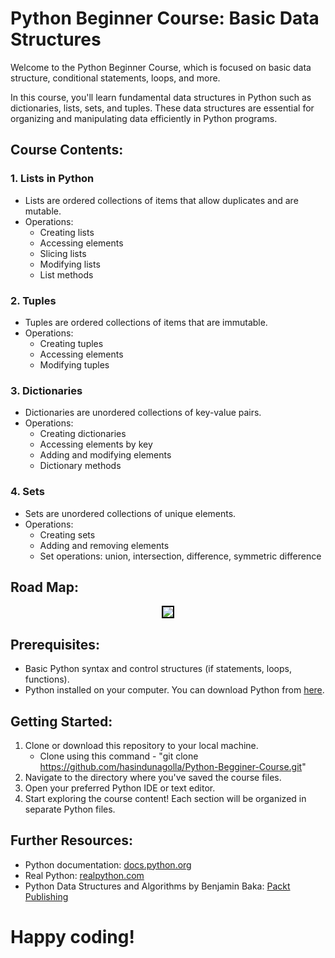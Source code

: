 # Python Beginner Course: Basic Data Structures

Welcome to the Python Beginner Course, which is focused on basic data structure, conditional statements, loops, and more.

In this course, you'll learn fundamental data structures in Python such as dictionaries, lists, sets, and tuples. These data structures are essential for organizing and manipulating data efficiently in Python programs.

## Course Contents:

### 1. Lists in Python
- Lists are ordered collections of items that allow duplicates and are mutable.
- Operations:
  - Creating lists
  - Accessing elements
  - Slicing lists
  - Modifying lists
  - List methods
  
### 2. Tuples
- Tuples are ordered collections of items that are immutable.
- Operations:
  - Creating tuples
  - Accessing elements
  - Modifying tuples
  
### 3. Dictionaries
- Dictionaries are unordered collections of key-value pairs.
- Operations:
  - Creating dictionaries
  - Accessing elements by key
  - Adding and modifying elements
  - Dictionary methods
  
### 4. Sets
- Sets are unordered collections of unique elements.
- Operations:
  - Creating sets
  - Adding and removing elements
  - Set operations: union, intersection, difference, symmetric difference
  
## Road Map:

<div style="text-align: center;">
    <img src="https://github.com/user-attachments/assets/2737334f-710c-409b-a580-8cc67088959a" style="border: 2px solid black; max-width: 100%; height: auto;">
</div>



## Prerequisites:

- Basic Python syntax and control structures (if statements, loops, functions).
- Python installed on your computer. You can download Python from [here](https://www.python.org/downloads/).

## Getting Started:

1. Clone or download this repository to your local machine.
   - Clone using this command - "git clone https://github.com/hasindunagolla/Python-Begginer-Course.git"
3. Navigate to the directory where you've saved the course files.
4. Open your preferred Python IDE or text editor.
5. Start exploring the course content! Each section will be organized in separate Python files.

## Further Resources:

- Python documentation: [docs.python.org](https://docs.python.org/3/)
- Real Python: [realpython.com](https://realpython.com/)
- Python Data Structures and Algorithms by Benjamin Baka: [Packt Publishing](https://www.packtpub.com/product/python-data-structures-and-algorithms/9781786467355)

  


# Happy coding!
